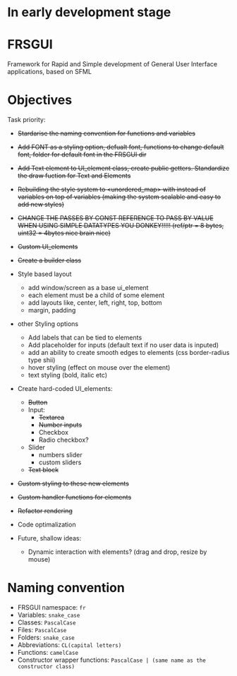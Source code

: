 # In early development stage

# FRSGUI 
Framework for Rapid and Simple development of General User Interface applications, based on SFML


# Objectives

Task priority: 
  - ~~Stardarise the naming convention for functions and variables~~
  - ~~Add FONT as a styling option, defualt font, functions to change default font, folder for default font in the FRSGUI dir~~
  - ~~Add Text element to UI_element class, create public getters. Standardize the draw fuction for Text and Elements~~
  - ~~Rebuilding the style system to <unordered_map> with <variant> instead of variables on top of variables (making the system scalable and easy to add new styles)~~
  - ~~CHANGE THE PASSES BY CONST REFERENCE TO PASS BY VALUE WHEN USING SIMPLE DATATYPES YOU DONKEY!!!!! (ref/ptr = 8 bytes, uint32 = 4bytes nice brain nice)~~
  - ~~Custom UI_elements~~
  - ~~Create a builder class~~
  - Style based layout
      - add window/screen as a base ui_element
      - each element must be a child of some element
      - add layouts like, center, left, right, top, bottom
      - margin, padding
  - other Styling options
      - Add labels that can be tied to elements
      - Add placeholder for inputs (default text if no user data is inputed)
      - add an ability to create smooth edges to elements (css border-radius type shii)
      - hover styling (effect on mouse over the element)
      - text styling (bold, italic etc)
  - Create hard-coded UI_elements: 
      - ~~Button~~
      - Input: 
          - ~~Textarea~~ 
          - ~~Number inputs~~
          - Checkbox
          - Radio checkbox?
      - Slider
          - numbers slider
          - custom sliders
      - ~~Text block~~
  - ~~Custom styling to these new elements~~
  - ~~Custom handler functions for elements~~ 

   - ~~Refactor rendering~~
   - Code optimalization

  - Future, shallow ideas:
    - Dynamic interaction with elements? (drag and drop, resize by mouse)
   
# Naming convention
  - FRSGUI namespace: `fr`
  - Variables: `snake_case`
  - Classes: `PascalCase`
  - Files: `PascalCase`
  - Folders: `snake_case`
  - Abbreviations: `CL(capital letters)`
  - Functions: `camelCase`
  - Constructor wrapper functions: `PascalCase | (same name as the constructor class)`
  

